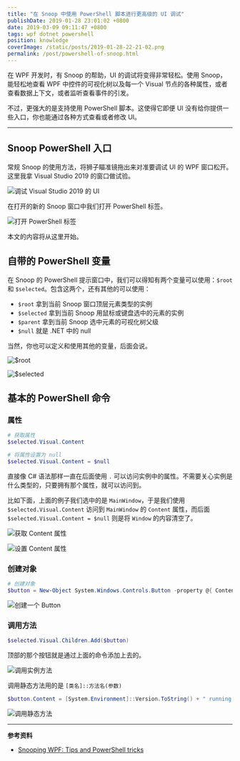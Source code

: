 ```yaml
---
title: "在 Snoop 中使用 PowerShell 脚本进行更高级的 UI 调试"
publishDate: 2019-01-28 23:01:02 +0800
date: 2019-03-09 09:11:47 +0800
tags: wpf dotnet powershell
position: knowledge
coverImage: /static/posts/2019-01-28-22-21-02.png
permalink: /post/powershell-of-snoop.html
---
```


在 WPF 开发时，有 Snoop 的帮助，UI 的调试将变得非常轻松。使用 Snoop，能轻松地查看 WPF 中控件的可视化树以及每一个 Visual 节点的各种属性，或者查看数据上下文，或者监听查看事件的引发。

不过，更强大的是支持使用 PowerShell 脚本。这使得它即便 UI 没有给你提供一些入口，你也能通过各种方式查看或者修改 UI。

---

<div id="toc"></div>

## Snoop PowerShell 入口

常规 Snoop 的使用方法，将狮子瞄准镜拖出来对准要调试 UI 的 WPF 窗口松开。这里我拿 Visual Studio 2019 的窗口做试验。

![调试 Visual Studio 2019 的 UI](/static/posts/2019-01-28-22-21-02.png)

在打开的新的 Snoop 窗口中我们打开 PowerShell 标签。

![打开 PowerShell 标签](/static/posts/2019-01-28-22-22-54.png)

本文的内容将从这里开始。

## 自带的 PowerShell 变量

在 Snoop 的 PowerShell 提示窗口中，我们可以得知有两个变量可以使用：`$root` 和 `$selected`。包含这两个，还有其他的可以使用：

- `$root` 拿到当前 Snoop 窗口顶层元素类型的实例
- `$selected` 拿到当前 Snoop 用鼠标或键盘选中的元素的实例
- `$parent` 拿到当前 Snoop 选中元素的可视化树父级
- `$null` 就是 .NET 中的 null

当然，你也可以定义和使用其他的变量，后面会说。

![`$root`](/static/posts/2019-01-28-22-25-49.png)

![`$selected`](/static/posts/2019-01-28-22-28-19.png)

## 基本的 PowerShell 命令

### 属性

```powershell
# 获取属性
$selected.Visual.Content
```

```powershell
# 将属性设置为 null
$selected.Visual.Content = $null
```

直接像 C# 语法那样一直在后面使用 `.` 可以访问实例中的属性。不需要关心实例是什么类型的，只要拥有那个属性，就可以访问到。

比如下面，上面的例子我们选中的是 `MainWindow`，于是我们使用 `$selected.Visual.Content` 访问到 `MainWindow` 的 `Content` 属性，而后面 `$selected.Visual.Content = $null` 则是将 `Window` 的内容清空了。

![获取 Content 属性](/static/posts/2019-01-28-22-42-44.png)

![设置 Content 属性](/static/posts/2019-01-28-snoop-powershell-content-to-null.gif)

### 创建对象

```powershell
# 创建对象
$button = New-Object System.Windows.Controls.Button -property @{ Content = "欢迎访问 blog.walterlv.com" }
```

![创建一个 Button](/static/posts/2019-01-28-22-53-34.png)

### 调用方法

```powershell
$selected.Visual.Children.Add($button)
```

顶部的那个按钮就是通过上面的命令添加上去的。

![调用实例方法](/static/posts/2019-01-28-22-55-42.png)

调用静态方法用的是 `[类名]::方法名(参数)`

```powershell
$button.Content = [System.Environment]::Version.ToString() + " running for blog.walterlv.com"
```

![调用静态方法](/static/posts/2019-01-28-22-59-55.png)

---

**参考资料**

- [Snooping WPF: Tips and PowerShell tricks](https://blog.scottlogic.com/2013/12/18/wpf-snoop-powershell.html)


